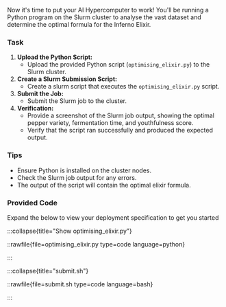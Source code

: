 Now it's time to put your AI Hypercomputer to work! You'll be running a Python program on the Slurm cluster to analyse the vast dataset and determine the optimal formula for the Inferno Elixir.

### Task

1. **Upload the Python Script:**
    * Upload the provided Python script (`optimising_elixir.py`) to the Slurm cluster.
2. **Create a Slurm Submission Script:**
    * Create a slurm script that executes the `optimising_elixir.py` script.
3. **Submit the Job:**
    * Submit the Slurm job to the cluster.
4. **Verification:**
    * Provide a screenshot of the Slurm job output, showing the optimal pepper variety, fermentation time, and youthfulness score.
    * Verify that the script ran successfully and produced the expected output.

### Tips

* Ensure Python is installed on the cluster nodes.
* Check the Slurm job output for any errors.
* The output of the script will contain the optimal elixir formula.

### Provided Code

Expand the below to view your deployment specification to get you started

:::collapse{title="Show optimising_elixir.py"}

::rawfile{file=optimising_elixir.py type=code language=python}

:::

:::collapse{title="submit.sh"}

::rawfile{file=submit.sh type=code language=bash}

:::
